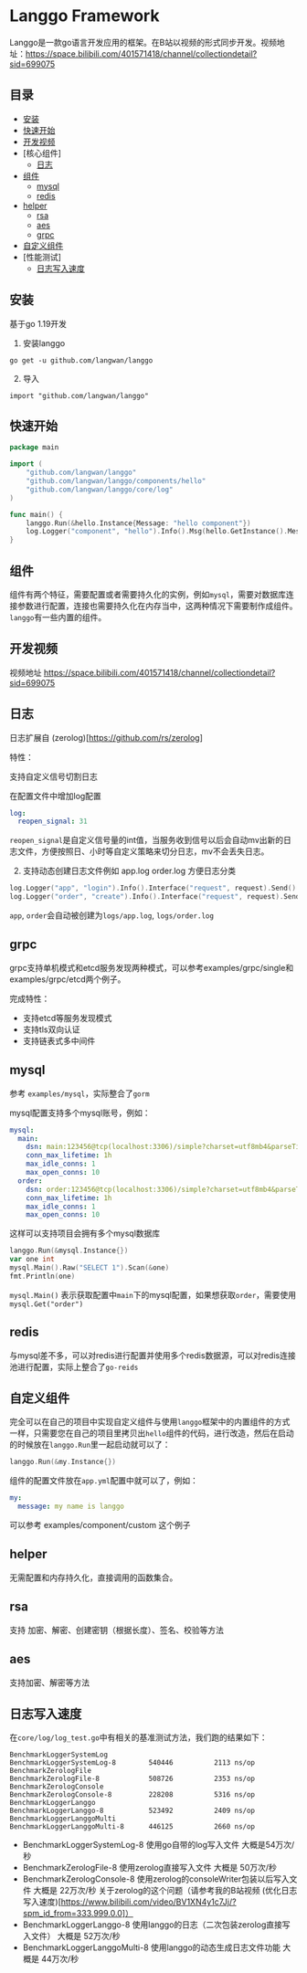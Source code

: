 # Langgo Framework

Langgo是一款go语言开发应用的框架。在B站以视频的形式同步开发。视频地址：https://space.bilibili.com/401571418/channel/collectiondetail?sid=699075

## 目录

 - [安装](#安装)
 - [快速开始](#快速开始)
 - [开发视频](#开发视频)
 - [核心组件]
   - [日志](#日志)
 - [组件](#组件)
   - [mysql](#mysql)
   - [redis](#redis)
 - [helper](#helper) 
   - [rsa](#rsa)
   - [aes](#aes)
   - [grpc](#grpc)
 - [自定义组件](#自定义组件)
 - [性能测试]
   - [日志写入速度](#日志写入速度)
## 安装

基于go 1.19开发

1. 安装langgo
```
go get -u github.com/langwan/langgo
```

2. 导入

```
import "github.com/langwan/langgo"
```

## 快速开始

```go
package main

import (
	"github.com/langwan/langgo"
	"github.com/langwan/langgo/components/hello"
	"github.com/langwan/langgo/core/log"
)

func main() {
	langgo.Run(&hello.Instance{Message: "hello component"})
	log.Logger("component", "hello").Info().Msg(hello.GetInstance().Message)
}
```

## 组件

组件有两个特征，需要配置或者需要持久化的实例，例如`mysql`，需要对数据库连接参数进行配置，连接也需要持久化在内存当中，这两种情况下需要制作成组件。`langgo`有一些内置的组件。


## 开发视频

视频地址 https://space.bilibili.com/401571418/channel/collectiondetail?sid=699075

## 日志

日志扩展自 (zerolog)[https://github.com/rs/zerolog]

特性：

支持自定义信号切割日志

在配置文件中增加log配置
```yaml
log:
  reopen_signal: 31
```
`reopen_signal`是自定义信号量的int值，当服务收到信号以后会自动mv出新的日志文件，方便按照日、小时等自定义策略来切分日志，mv不会丢失日志。

2. 支持动态创建日志文件例如 app.log order.log 方便日志分类

```go
log.Logger("app", "login").Info().Interface("request", request).Send()
log.Logger("order", "create").Info().Interface("request", request).Send()
```
`app`, `order`会自动被创建为`logs/app.log`, `logs/order.log`



## grpc

grpc支持单机模式和etcd服务发现两种模式，可以参考examples/grpc/single和examples/grpc/etcd两个例子。

完成特性：

* 支持etcd等服务发现模式
* 支持tls双向认证
* 支持链表式多中间件

## mysql

参考 `examples/mysql`，实际整合了`gorm`

mysql配置支持多个mysql账号，例如：

```yaml
mysql:
  main:
    dsn: main:123456@tcp(localhost:3306)/simple?charset=utf8mb4&parseTime=True&loc=Local
    conn_max_lifetime: 1h
    max_idle_conns: 1
    max_open_conns: 10
  order:
    dsn: order:123456@tcp(localhost:3306)/simple?charset=utf8mb4&parseTime=True&loc=Local
    conn_max_lifetime: 1h
    max_idle_conns: 1
    max_open_conns: 10

```

这样可以支持项目会拥有多个mysql数据库

```go
langgo.Run(&mysql.Instance{})
var one int
mysql.Main().Raw("SELECT 1").Scan(&one)
fmt.Println(one)
```

`mysql.Main()` 表示获取配置中`main`下的mysql配置，如果想获取`order`，需要使用 `mysql.Get("order")`

## redis

与mysql差不多，可以对redis进行配置并使用多个redis数据源，可以对redis连接池进行配置，实际上整合了`go-reids`

## 自定义组件

完全可以在自己的项目中实现自定义组件与使用`langgo`框架中的内置组件的方式一样，只需要您在自己的项目里拷贝出`hello`组件的代码，进行改造，然后在启动的时候放在`langgo.Run`里一起启动就可以了：

```go
langgo.Run(&my.Instance{})
```

组件的配置文件放在`app.yml`配置中就可以了，例如：
```yaml
my:
  message: my name is langgo
```

可以参考 examples/component/custom 这个例子

## helper

无需配置和内存持久化，直接调用的函数集合。

## rsa

支持 加密、解密、创建密钥（根据长度）、签名、校验等方法

## aes 

支持加密、解密等方法

## 日志写入速度

在`core/log/log_test.go`中有相关的基准测试方法，我们跑的结果如下：

```
BenchmarkLoggerSystemLog
BenchmarkLoggerSystemLog-8     	  540446	      2113 ns/op
BenchmarkZerologFile
BenchmarkZerologFile-8         	  508726	      2353 ns/op
BenchmarkZerologConsole
BenchmarkZerologConsole-8      	  228208	      5316 ns/op
BenchmarkLoggerLanggo
BenchmarkLoggerLanggo-8        	  523492	      2409 ns/op
BenchmarkLoggerLanggoMulti
BenchmarkLoggerLanggoMulti-8   	  446125	      2660 ns/op
```
* BenchmarkLoggerSystemLog-8 使用go自带的log写入文件 大概是54万次/秒
* BenchmarkZerologFile-8 使用zerolog直接写入文件 大概是 50万次/秒
* BenchmarkZerologConsole-8 使用zerolog的consoleWriter包装以后写入文件 大概是 22万次/秒 关于zerolog的这个问题（请参考我的B站视频 (优化日志写入速度)[https://www.bilibili.com/video/BV1XN4y1c7Jj/?spm_id_from=333.999.0.0]）
* BenchmarkLoggerLanggo-8 使用langgo的日志（二次包装zerolog直接写入文件） 大概是 52万次/秒
* BenchmarkLoggerLanggoMulti-8 使用langgo的动态生成日志文件功能 大概是 44万次/秒